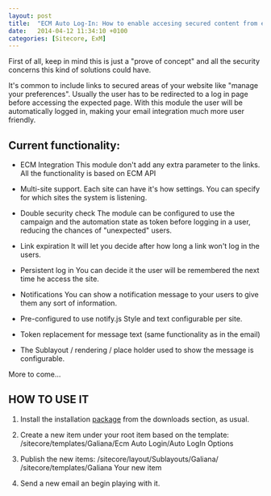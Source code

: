 ```yaml
---
layout: post
title:  "ECM Auto Log-In: How to enable accesing secured content from emails with Email campaign manager "
date:   2014-04-12 11:34:10 +0100
categories: [Sitecore, ExM]
---
```


First of all, keep in mind this is just a "prove of concept" and all the security concerns this kind of solutions could have.

 
It's common to include links to secured areas of your website like "manage your preferences". Usually the user has to be redirected to a log in page before accessing the expected page.
With this module the user will be automatically logged in, making your email integration much more user friendly.

## Current functionality:
- ECM Integration
This module don't add any extra parameter to the links. All the functionality is based on ECM API

- Multi-site support.
Each site can have it's how settings. 
You can specify for which sites the system is listening.

- Double security check
The module can be configured to use the campaign and the automation state as token before logging in a user, reducing the chances of "unexpected" users.

- Link expiration
It will let you decide after how long a link won't log in the users.

- Persistent log in
You can decide it the user will be remembered the next time he access the site.

- Notifications
You can show a notification message to your users to give them any sort of information.

- Pre-configured to use notify.js
Style and text configurable per site.

- Token replacement for message text (same functionality as in the email)

- The Sublayout / rendering  / place holder used to show the message is configurable.

More to come...
## HOW TO USE IT

1. Install the installation [package](https://marketplace.sitecore.net/en/Modules/ECM_AutoLogin.aspx) from the downloads section, as usual. 

2. Create a new item under your root item based on the template: /sitecore/templates/Galiana/Ecm Auto Login/Auto LogIn Options

3. Publish the new items:
/sitecore/layout/Sublayouts/Galiana/
/sitecore/templates/Galiana
Your new item

4. Send a new email an begin playing with it.